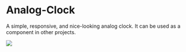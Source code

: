 # Analog-Clock
A simple, responsive, and nice-looking analog clock. It can be used as a component in other projects. 

<img src="https://user-images.githubusercontent.com/32167236/113421961-8ef4c100-93e9-11eb-8314-1a7bdc4d3b0f.png"/>
